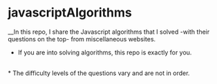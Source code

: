 # javascriptAlgorithms
__In this repo, I share the Javascript algorithms that I solved -with their questions on the top- from miscellaneous websites.
<br>
* If you are into solving algorithms, this repo is exactly for you.
<br>
* The difficulty levels of the questions vary and are not in order.


